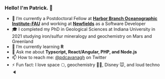 ### Hello! I'm Patrick. 👋

- 🔭 I’m currently a Postdoctoral Fellow at **[Harbor Branch Oceanographic Institute-FAU](https://www.fau.edu/hboi/)** and working at **[Newfields](https://www.discovernewfields.org)** as a Software Developer
- 🎓 I completed my PhD in Geological Sciences at Indiana University in 2021 studying iron/sulfur mineralogy and geochemistry on Mars and Greenland 
- 🌱 I’m currently learning **R**
- 💬 Ask me about **Typscript, React/Angular, PHP, and Node.js**
- 📫 How to reach me: [@pdcavanagh](https://www.twitter.com/pdcavanagh) on Twitter
- ⚡ Fun fact: I love space 🌕, geochemistry 👨‍🔬️, Disney 🐭, and loud techno 🔈
